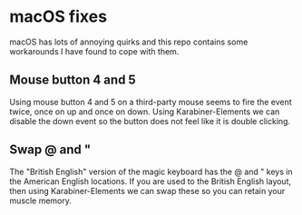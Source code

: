 # macOS fixes
macOS has lots of annoying quirks and this repo contains some workarounds I have found to cope with them.

## Mouse button 4 and 5 
Using mouse button 4 and 5 on a third-party mouse seems to fire the event twice, once on up and once on down.
Using Karabiner-Elements we can disable the down event so the button does not feel like it is double clicking.

## Swap @ and "
The "British English" version of the magic keyboard has the @ and " keys in the American English locations.
If you are used to the British English layout, then using Karabiner-Elements we can swap these so you can retain your muscle memory.
